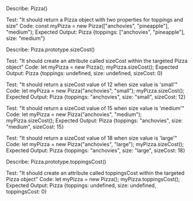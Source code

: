 Describe: Pizza()

Test: "It should return a Pizza object with two properties for toppings and size"
Code: const myPizza = new Pizza(["anchovies", "pineapple"], "medium");
Expected Output: Pizza {toppings: ["anchovies", "pineapple"], size: "medium"}



Describe: Pizza.prototype.sizeCost()

Test: "It should create an attribute called sizeCost within the targeted Pizza object"
Code: 
let myPizza = new Pizza();
myPizza.sizeCost();
Expected Output: Pizza {toppings: undefined, size: undefined, sizeCost: 0}

Test: "It should return a sizeCost value of 12 when size value is 'small'"
Code:
let myPizza = new Pizza("anchovies", "small");
myPizza.sizeCost();
Expected Output: Pizza {toppings: "anchovies", size: "small", sizeCost: 12}

Test: "It should return a sizeCost value of 15 when size value is 'medium'"
Code:
let myPizza = new Pizza("anchovies", "medium");
myPizza.sizeCost();
Expected Output: Pizza {toppings: "anchovies", size: "medium", sizeCost: 15}

Test: "It should return a sizeCost value of 18 when size value is 'large'"
Code:
let myPizza = new Pizza("anchovies", "large");
myPizza.sizeCost();
Expected Output: Pizza {toppings: "anchovies", size: "large", sizeCost: 18}



Describe: Pizza.prototype.toppingsCost()

Test: "It should create an attribute called toppingsCost within the targeted Pizza object"
Code:
let myPizza = new Pizza();
myPizza.toppingsCost();
Expected Output: Pizza {toppings: undefined, size: undefined, toppingsCost: 0}